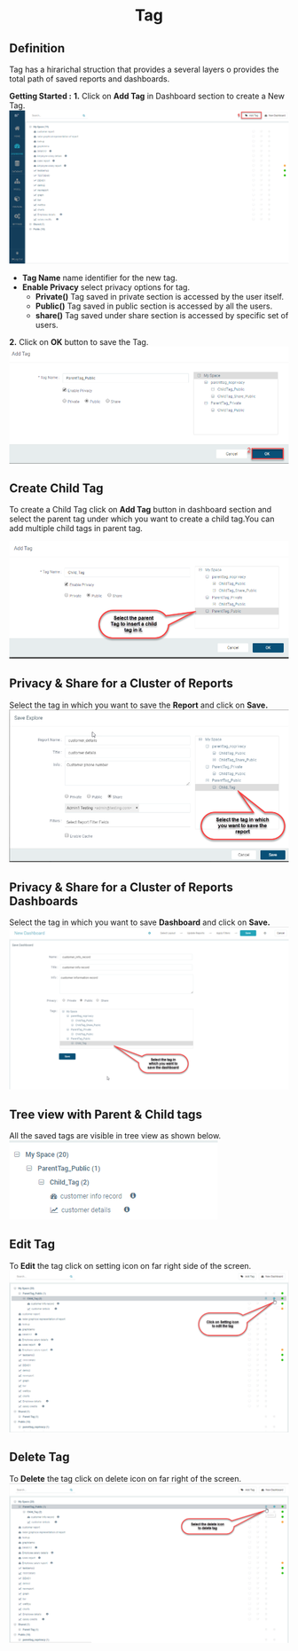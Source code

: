 <center><h1>Tag</h1></center>

## Definition

Tag has a hirarichal struction that provides a several layers o provides the total path of saved reports and dashboards.

**Getting Started :**
**1.** Click on **Add Tag** in Dashboard section to create a New Tag.
![enter image description here](https://raw.githubusercontent.com/sv18042016/fp1/457c21c373c4db9d2f1ae47344146723ffe79d2d/images/add_tag.png)

- **Tag Name** name identifier for the new tag.
- **Enable Privacy** select privacy options for tag. 
  -  **Private()** Tag saved in private section is accessed by the user itself.
  -  **Public()**  Tag saved in public section is accessed by all the users.
  -  **share()**    Tag saved under share section is accessed by specific set of users.
  
**2.** Click on **OK** button to save the Tag.
![enter image description here](https://raw.githubusercontent.com/sv18042016/fp1/457c21c373c4db9d2f1ae47344146723ffe79d2d/images/tag_2.png)


## Create Child Tag 

To create a Child Tag click on **Add Tag** button in dashboard section and select the parent tag under which you want to create a child tag.You can add multiple child tags in parent tag.

![enter image description here](https://raw.githubusercontent.com/sv18042016/fp1/c1b8fc9522826986d90afc6df61df3f988227475/images/child_tag.png)


## Privacy & Share for a Cluster of Reports

Select the tag in which you want to save the **Report**  and click on **Save.**
![enter image description here](https://raw.githubusercontent.com/sv18042016/fp1/48df1ea04c2a595b12cbc950174ccae53a3669e2/images/report_tag.png)

## Privacy & Share for a Cluster of Reports Dashboards
Select the tag in which you want to save **Dashboard**  and click on **Save.**
![enter image description here](https://raw.githubusercontent.com/sv18042016/fp1/0fb2c0fe9fbc99b6ac2cd3d818fe7533a74872b8/images/2018-02-06_16-09-56.png)

## Tree view with Parent & Child tags
All the saved tags are visible in tree view as shown below.
![enter image description here](https://raw.githubusercontent.com/sv18042016/fp1/191f8906591a719bb70c33b807cb4c3dabf4ed4e/images/tree_view.png)

## Edit Tag
To **Edit** the tag click on setting icon on far right side of the screen.
![enter image description here](https://raw.githubusercontent.com/sv18042016/fp1/e571af6fdf36fb0e58a5248a84669f5f73f5703f/images/edit_tag.png)

## Delete Tag

To **Delete** the tag click on delete icon on far right of the screen.
![enter image description here](https://raw.githubusercontent.com/sv18042016/fp1/e571af6fdf36fb0e58a5248a84669f5f73f5703f/images/delete_tag.png)

<!--stackedit_data:
eyJoaXN0b3J5IjpbMzMyMTEwOTE3XX0=
-->
